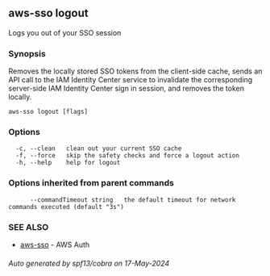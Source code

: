 ## aws-sso logout

Logs you out of your SSO session

### Synopsis

Removes the locally stored SSO tokens from the client-side 
cache, sends an API call to the IAM Identity Center service 
to invalidate the corresponding server-side IAM Identity 
Center sign in session, and removes the token locally.

```
aws-sso logout [flags]
```

### Options

```
  -c, --clean   clean out your current SSO cache
  -f, --force   skip the safety checks and force a logout action
  -h, --help    help for logout
```

### Options inherited from parent commands

```
      --commandTimeout string   the default timeout for network commands executed (default "3s")
```

### SEE ALSO

* [aws-sso](aws-sso.md)	 - AWS Auth

###### Auto generated by spf13/cobra on 17-May-2024
